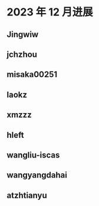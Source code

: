 #  2023 年 12 月进展

## Jingwiw

## jchzhou

## misaka00251

## laokz

## xmzzz

## hleft

## wangliu-iscas

## wangyangdahai

## atzhtianyu
